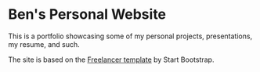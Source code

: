 # Ben's Personal Website

This is a portfolio showcasing some of my personal projects, presentations, my resume, and such.

The site is based on the [Freelancer template](https://startbootstrap.com/template-overviews/freelancer) by Start Bootstrap.
